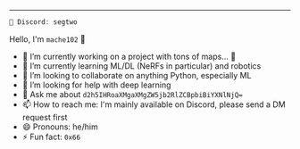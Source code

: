 <!--
**mache102/mache102** is a ✨ _special_ ✨ repository because its `README.md` (this file) appears on your GitHub profile.

Here are some ideas to get you started:
-->
<hr>

```c
👾 Discord: segtwo
```
Hello, I'm `mache102` 👋

- 🔭 I’m currently working on a project with tons of maps... 🤔 
- 🌱 I’m currently learning ML/DL (NeRFs in particular) and robotics
- 👯 I’m looking to collaborate on anything Python, especially ML
- 🤔 I’m looking for help with deep learning
- 💬 Ask me about `d2h5IHRoaXMgaXMgZW5jb2RlZCBpbiBiYXNlNjQ=`
- 📫 How to reach me: I'm mainly available on Discord, please send a DM request first
- 😄 Pronouns: he/him
- ⚡ Fun fact: `0x66`


